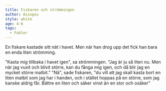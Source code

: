 ```yaml
---
title: Fiskaren och strömmingen
author: Aisopos
style: white
age: 4-6
tags:
  - Fabler
---
```


En fiskare kastade sitt nät i havet. Men när han drog upp det fick han bara en enda liten strömming.

"Kasta mig tillbaka i havet igen", sa strömmingen. "Jag är ju så liten nu. Men när jag vuxit och blivit större, kan du fånga mig igen, och då blir jag en mycket större matbit." "Nä", sade fiskaren, "du vill att jag skall kasta bort en liten matbit som jag har i handen, och i stället hoppas på en större, som jag kanske aldrig får. Bättre en liten och säker vinst än en stor och osäker"
